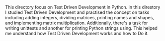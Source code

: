 This directory focus on Test Driven Development in Python.
in this direstory I studied Test Driven Development and practised the concept on tasks including adding integers, dividing matrices, printing names and shapes, and implementing matrix multiplication. Additionally, there's a task for writing unittests and another for printing Python strings using.
This helped me understand how Test Driven Development works and how to Do it.
